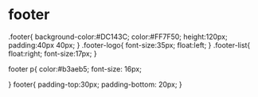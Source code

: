 # footer
.footer{
  background-color:#DC143C;
  color:#FF7F50;
  height:120px;
  padding:40px 40px;
}
.footer-logo{
  font-size:35px;
  float:left;
}
.footer-list{
  float:right;
  font-size:17px;
}

footer p{
  color:#b3aeb5;
  font-size: 16px;
  
}
footer{
  padding-top:30px;
  padding-bottom: 20px;
}
      
      
      
   
